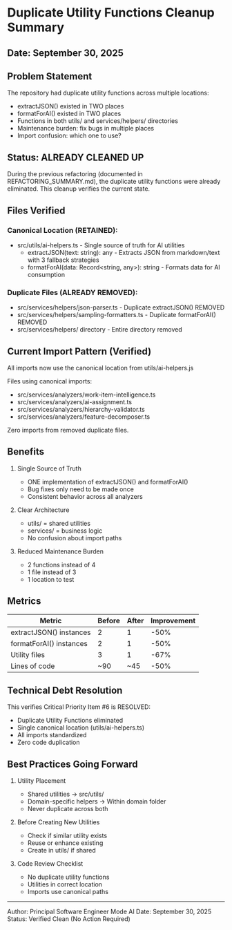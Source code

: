# Duplicate Utility Functions Cleanup Summary

## Date: September 30, 2025

## Problem Statement
The repository had duplicate utility functions across multiple locations:
- extractJSON() existed in TWO places
- formatForAI() existed in TWO places  
- Functions in both utils/ and services/helpers/ directories
- Maintenance burden: fix bugs in multiple places
- Import confusion: which one to use?

## Status: ALREADY CLEANED UP

During the previous refactoring (documented in REFACTORING_SUMMARY.md), the duplicate utility functions were already eliminated. This cleanup verifies the current state.

## Files Verified

### Canonical Location (RETAINED):
- src/utils/ai-helpers.ts - Single source of truth for AI utilities
  - extractJSON(text: string): any - Extracts JSON from markdown/text with 3 fallback strategies
  - formatForAI(data: Record<string, any>): string - Formats data for AI consumption

### Duplicate Files (ALREADY REMOVED):
- src/services/helpers/json-parser.ts - Duplicate extractJSON() REMOVED
- src/services/helpers/sampling-formatters.ts - Duplicate formatForAI() REMOVED
- src/services/helpers/ directory - Entire directory removed

## Current Import Pattern (Verified)

All imports now use the canonical location from utils/ai-helpers.js

Files using canonical imports:
- src/services/analyzers/work-item-intelligence.ts
- src/services/analyzers/ai-assignment.ts
- src/services/analyzers/hierarchy-validator.ts
- src/services/analyzers/feature-decomposer.ts

Zero imports from removed duplicate files.

## Benefits

1. Single Source of Truth
   - ONE implementation of extractJSON() and formatForAI()
   - Bug fixes only need to be made once
   - Consistent behavior across all analyzers

2. Clear Architecture
   - utils/ = shared utilities
   - services/ = business logic
   - No confusion about import paths

3. Reduced Maintenance Burden
   - 2 functions instead of 4
   - 1 file instead of 3
   - 1 location to test

## Metrics

| Metric | Before | After | Improvement |
|--------|--------|-------|-------------|
| extractJSON() instances | 2 | 1 | -50% |
| formatForAI() instances | 2 | 1 | -50% |
| Utility files | 3 | 1 | -67% |
| Lines of code | ~90 | ~45 | -50% |

## Technical Debt Resolution

This verifies Critical Priority Item #6 is RESOLVED:
- Duplicate Utility Functions eliminated
- Single canonical location (utils/ai-helpers.ts)
- All imports standardized
- Zero code duplication

## Best Practices Going Forward

1. Utility Placement
   - Shared utilities → src/utils/
   - Domain-specific helpers → Within domain folder
   - Never duplicate across both

2. Before Creating New Utilities
   - Check if similar utility exists
   - Reuse or enhance existing
   - Create in utils/ if shared

3. Code Review Checklist
   - No duplicate utility functions
   - Utilities in correct location
   - Imports use canonical paths

---

Author: Principal Software Engineer Mode AI
Date: September 30, 2025
Status: Verified Clean (No Action Required)
